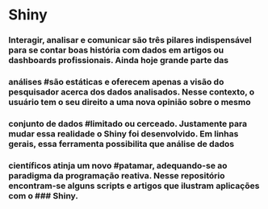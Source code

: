 # Shiny
### Interagir, analisar e comunicar são três pilares indispensável para se contar boas história com dados em artigos ou dashboards profissionais. Ainda hoje grande parte das 
### análises #são estáticas e oferecem apenas a visão do pesquisador acerca dos dados analisados. Nesse contexto, o usuário tem o seu direito a uma nova opinião sobre o mesmo 
### conjunto de dados #limitado ou cerceado. Justamente para mudar essa realidade o Shiny foi desenvolvido. Em linhas gerais, essa ferramenta possibilita que análise de dados 
### científicos atinja um novo #patamar, adequando-se ao paradigma da programação reativa. Nesse repositório encontram-se alguns scripts e artigos que ilustram aplicações com o  ### Shiny.
